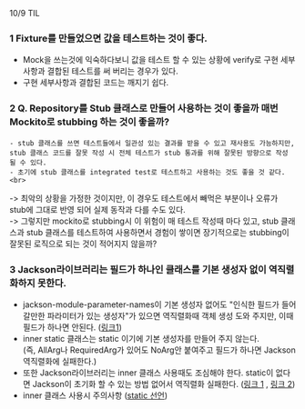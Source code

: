 10/9 TIL

### 1 Fixture를 만들었으면 값을 테스트하는 것이 좋다. 
  - Mock을 쓰는것에 익숙하다보니 값을 테스트 할 수 있는 상황에 verify로 구현 세부사항과 결합된 테스트를 써 버리는 경우가 있다. 
  - 구현 세부사항과 결합된 코드는 깨지기 쉽다.

### 2 Q. Repository를 Stub 클래스로 만들어 사용하는 것이 좋을까 매번 Mockito로 stubbing 하는 것이 좋을까?
    - stub 클래스를 쓰면 테스트들에서 일관성 있는 결과를 받을 수 있고 재사용도 가능하지만, stub 클래스 코드를 잘못 작성 시 전체 테스트가 stub 통과를 위해 잘못된 방향으로 작성 될 수 있다. 
    - 초기에 stub 클래스를 integrated test로 테스트하고 사용하는 것도 좋을 것 같다.<br>
  -> 최악의 상황을 가정한 것이지만, 이 경우도 테스트에서 빼먹은 부분이나 오류가 stub에 그대로 반영 되어 실제 동작과 다를 수도 있다. <br>
  -> 그렇지만 mockito로 stubbing시 이 위험이 매 테스트 작성때 마다 있고, stub 클래스과 stub 클래스를 테스트하여 사용하면서 경험이 쌓이면 장기적으로는 stubbing이 잘못된 로직으로 되는 것이 적어지지 않을까?

### 3 Jackson라이브러리는 필드가 하나인 클래스를 기본 생성자 없이 역직렬화하지 못한다.
  - jackson-module-parameter-names이 기본 생성자 없어도 "인식한 필드가 들어갈만한 파라미터가 있는 생성자"가 있으면 역직렬화때 객체 생성 도와 주지만, 이때 필드가 하나면 안된다. ([링크1](https://velog.io/@happyjamy/Jackson-%EC%9D%B4-%EA%B0%9D%EC%B2%B4%EB%A5%BC-%EB%A7%8C%EB%93%9C%EB%8A%94-%EB%B2%95-InvalidDefinitionException))
  - inner static 클래스는 static 이기에 기본 생성자를 만들어 주지 않는다. <br>
  (즉, AllArg나 RequiredArg가 있어도 NoArg안 붙여주고 필드가 하나면 Jackson역직렬화에 실패한다.) 
  - 또한 Jackson라이브러리는 inner 클래스 사용때도 조심해야 한다. static이 없다면 Jackson이 초기화 할 수 있는 방법 없어서 역직렬화 실패한다. 
  ([링크 1](https://klyhyeon.tistory.com/299) , [링크 2](https://www.cowtowncoder.com/blog/archives/2010/08/entry_411.html))
  - inner 클래스 사용시 주의사항 ([static 선언](https://inpa.tistory.com/entry/JAVA-%E2%98%95-%EC%9E%90%EB%B0%94%EC%9D%98-%EB%82%B4%EB%B6%80-%ED%81%B4%EB%9E%98%EC%8A%A4%EB%8A%94-static-%EC%9C%BC%EB%A1%9C-%EC%84%A0%EC%96%B8%ED%95%98%EC%9E%90))
